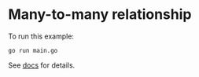# Many-to-many relationship

To run this example:

```shell
go run main.go
```

See [docs](https://bun.uptrace.dev/guide/relations.html#many-to-many-relation) for details.
